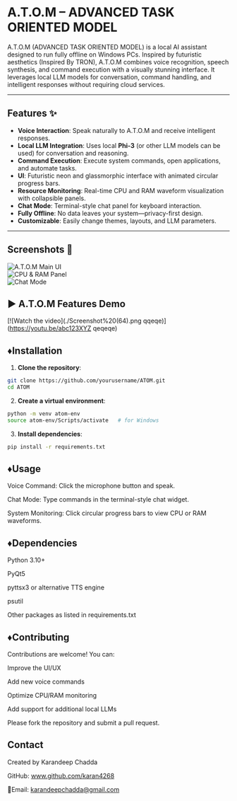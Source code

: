 # A.T.O.M – ADVANCED TASK ORIENTED MODEL 

A.T.O.M (ADVANCED TASK ORIENTED MODEL) is a local AI assistant designed to run fully offline on Windows PCs. 
Inspired by futuristic aesthetics (Inspired By TRON), A.T.O.M combines voice recognition, speech synthesis, and command execution with a visually stunning interface.
It leverages local LLM models for conversation, command handling, and intelligent responses without requiring cloud services.

---

## Features ✨

- **Voice Interaction**: Speak naturally to A.T.O.M and receive intelligent responses.  
- **Local LLM Integration**: Uses local **Phi-3** (or other LLM models can be used) for conversation and reasoning.  
- **Command Execution**: Execute system commands, open applications, and automate tasks.  
- **UI**: Futuristic neon and glassmorphic interface with animated circular progress bars.  
- **Resource Monitoring**: Real-time CPU and RAM waveform visualization with collapsible panels.  
- **Chat Mode**: Terminal-style chat panel for keyboard interaction.  
- **Fully Offline**: No data leaves your system—privacy-first design.  
- **Customizable**: Easily change themes, layouts, and LLM parameters.

---

## Screenshots 📸

![A.T.O.M Main UI]([path_to_screenshot_1.png](https://private-user-images.githubusercontent.com/132059932/488887579-056b8187-fd88-4c9f-a3be-66119a517660.png?jwt=eyJ0eXAiOiJKV1QiLCJhbGciOiJIUzI1NiJ9.eyJpc3MiOiJnaXRodWIuY29tIiwiYXVkIjoicmF3LmdpdGh1YnVzZXJjb250ZW50LmNvbSIsImtleSI6ImtleTUiLCJleHAiOjE3NTc2OTEwNzgsIm5iZiI6MTc1NzY5MDc3OCwicGF0aCI6Ii8xMzIwNTk5MzIvNDg4ODg3NTc5LTA1NmI4MTg3LWZkODgtNGM5Zi1hM2JlLTY2MTE5YTUxNzY2MC5wbmc_WC1BbXotQWxnb3JpdGhtPUFXUzQtSE1BQy1TSEEyNTYmWC1BbXotQ3JlZGVudGlhbD1BS0lBVkNPRFlMU0E1M1BRSzRaQSUyRjIwMjUwOTEyJTJGdXMtZWFzdC0xJTJGczMlMkZhd3M0X3JlcXVlc3QmWC1BbXotRGF0ZT0yMDI1MDkxMlQxNTI2MThaJlgtQW16LUV4cGlyZXM9MzAwJlgtQW16LVNpZ25hdHVyZT02MjNlOWVkYjJmMDVjZTJlZTYwMGM4YmNkOThmNTFlZDI3YTcxNjUwZjU4NTVmNTA2ZDY3YTJlNzMxNzE2M2ZiJlgtQW16LVNpZ25lZEhlYWRlcnM9aG9zdCJ9.OdIvQnmzFE7UCG-P8KJFd3Zflt1-c5PBGVj46xE2gDE))  
![CPU & RAM Panel](path_to_screenshot_2.png)  
![Chat Mode](path_to_screenshot_3.png)

## ▶️ A.T.O.M Features Demo

[![Watch the video](./Screenshot%20(64).png qqeqe)](https://youtu.be/abc123XYZ        qeqeqe)


##  ♦️Installation

1. **Clone the repository**:

```bash
git clone https://github.com/yourusername/ATOM.git
cd ATOM
```
2. **Create a virtual environment**:

```bash
python -m venv atom-env
source atom-env/Scripts/activate   # for Windows
```
3. **Install dependencies**:
```bash
pip install -r requirements.txt
```

## ♦️Usage

Voice Command: Click the microphone button and speak.

Chat Mode: Type commands in the terminal-style chat widget.

System Monitoring: Click circular progress bars to view CPU or RAM waveforms.

## ♦️Dependencies

Python 3.10+

PyQt5

pyttsx3 or alternative TTS engine

psutil

Other packages as listed in requirements.txt

## ♦️Contributing

Contributions are welcome! You can:

Improve the UI/UX

Add new voice commands

Optimize CPU/RAM monitoring

Add support for additional local LLMs

Please fork the repository and submit a pull request.

## Contact

Created by Karandeep Chadda

GitHub: www.github.com/karan4268

📩Email: karandeepchadda@gmail.com
